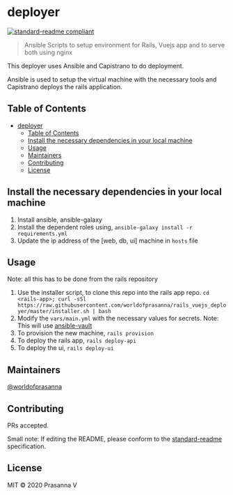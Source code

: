 # deployer

[![standard-readme compliant](https://img.shields.io/badge/standard--readme-OK-green.svg?style=flat-square)](https://github.com/RichardLitt/standard-readme)

> Ansible Scripts to setup environment for Rails, Vuejs app and to serve both using nginx

This deployer uses Ansible and Capistrano to do deployment.

Ansible is used to setup the virtual machine with the necessary tools and Capistrano deploys the rails application.

## Table of Contents

- [deployer](#deployer)
  - [Table of Contents](#table-of-contents)
  - [Install the necessary dependencies in your local machine](#install-the-necessary-dependencies-in-your-local-machine)
  - [Usage](#usage)
  - [Maintainers](#maintainers)
  - [Contributing](#contributing)
  - [License](#license)

## Install the necessary dependencies in your local machine

1. Install ansible, ansible-galaxy
2. Install the dependent roles using,
`ansible-galaxy install -r requirements.yml`
3. Update the ip address of the [web, db, ui] machine in `hosts` file

## Usage
Note: all this has to be done from the rails repository

1. Use the installer script, to clone this repo into the rails app repo.
`cd <rails-app>; curl -sSl https://raw.githubusercontent.com/worldofprasanna/rails_vuejs_deployer/master/installer.sh | bash`
2. Modify the `vars/main.yml` with the necessary values for secrets. Note: This will use [ansible-vault](https://docs.ansible.com/ansible/latest/user_guide/vault.html)
3. To provision the new machine,
`rails provision`
4. To deploy the rails app,
`rails deploy-api`
5. To deploy the ui,
`rails deploy-ui`

## Maintainers

[@worldofprasanna](https://github.com/worldofprasanna)

## Contributing

PRs accepted.

Small note: If editing the README, please conform to the [standard-readme](https://github.com/RichardLitt/standard-readme) specification.

## License

MIT © 2020 Prasanna V
